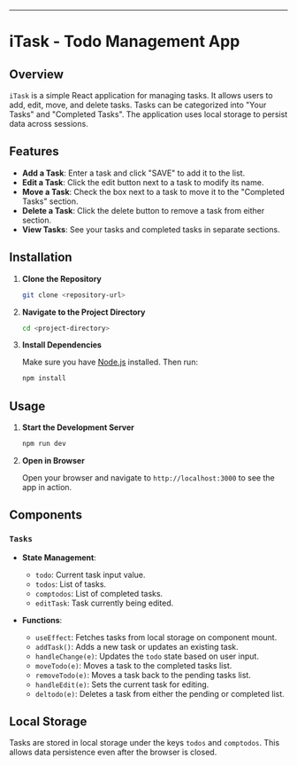 
---

# iTask - Todo Management App

## Overview

`iTask` is a simple React application for managing tasks. It allows users to add, edit, move, and delete tasks. Tasks can be categorized into "Your Tasks" and "Completed Tasks". The application uses local storage to persist data across sessions.

## Features

- **Add a Task**: Enter a task and click "SAVE" to add it to the list.
- **Edit a Task**: Click the edit button next to a task to modify its name.
- **Move a Task**: Check the box next to a task to move it to the "Completed Tasks" section.
- **Delete a Task**: Click the delete button to remove a task from either section.
- **View Tasks**: See your tasks and completed tasks in separate sections.

## Installation

1. **Clone the Repository**

   ```bash
   git clone <repository-url>
   ```

2. **Navigate to the Project Directory**

   ```bash
   cd <project-directory>
   ```

3. **Install Dependencies**

   Make sure you have [Node.js](https://nodejs.org/) installed. Then run:

   ```bash
   npm install
   ```

## Usage

1. **Start the Development Server**

   ```bash
   npm run dev
   ```

2. **Open in Browser**

   Open your browser and navigate to `http://localhost:3000` to see the app in action.

## Components

### `Tasks`

- **State Management**:
  - `todo`: Current task input value.
  - `todos`: List of tasks.
  - `comptodos`: List of completed tasks.
  - `editTask`: Task currently being edited.

- **Functions**:
  - `useEffect`: Fetches tasks from local storage on component mount.
  - `addTask()`: Adds a new task or updates an existing task.
  - `handleChange(e)`: Updates the `todo` state based on user input.
  - `moveTodo(e)`: Moves a task to the completed tasks list.
  - `removeTodo(e)`: Moves a task back to the pending tasks list.
  - `handleEdit(e)`: Sets the current task for editing.
  - `deltodo(e)`: Deletes a task from either the pending or completed list.

## Local Storage

Tasks are stored in local storage under the keys `todos` and `comptodos`. This allows data persistence even after the browser is closed.
